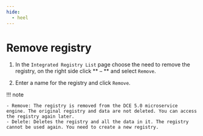 ```yaml
---
hide:
  - heel
---
```


# Remove registry

1. In the `Integrated Registry List` page choose the need to remove the registry, on the right side click ** `⋯` ** and select `Remove`.

    <!--![]()screenshots-->

2. Enter a name for the registry and click `Remove`.

    <!--![]()screenshots-->

!!! note


    - Remove: The registry is removed from the DCE 5.0 microservice engine. The original registry and data are not deleted. You can access the registry again later.
    - Delete: Deletes the registry and all the data in it. The registry cannot be used again. You need to create a new registry.
